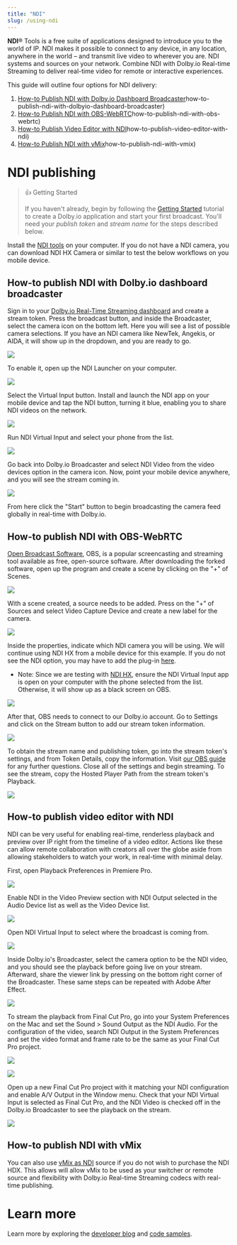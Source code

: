 ```yaml
---
title: "NDI"
slug: /using-ndi
---
```

**NDI**® Tools is a free suite of applications designed to introduce you to the world of IP. NDI makes it possible to connect to any device, in any location, anywhere in the world – and transmit live video to wherever you are. NDI systems and sources on your network. Combine NDI with Dolby.io Real-time Streaming to deliver real-time video for remote or interactive experiences.

This guide will outline four options for NDI delivery:

1. [How-to Publish NDI with Dolby.io Dashboard Broadcaster](/millicast/broadcast/using-ndi.md)how-to-publish-ndi-with-dolbyio-dashboard-broadcaster)
2. [How-to Publish NDI with OBS-WebRTC](/millicast/broadcast/using-ndi.md)how-to-publish-ndi-with-obs-webrtc)
3. [How-to Publish Video Editor with NDI](/millicast/broadcast/using-ndi.md)how-to-publish-video-editor-with-ndi)
4. [How-to Publish NDI with vMix](/millicast/broadcast/using-ndi.md)how-to-publish-ndi-with-vmix)

# NDI publishing

> 👍 Getting Started
> 
> If you haven't already, begin by following the [Getting Started](/millicast/getting-started/introduction-to-streaming-apis.md) tutorial to create a Dolby.io application and start your first broadcast. You'll need your _publish token_ and _stream name_ for the steps described below.

Install the [NDI tools](https://ndi.video/type/ndi-tools/) on your computer. If you do not have a NDI camera, you can download NDI HX Camera or similar to test the below workflows on you mobile device.

## How-to publish NDI with Dolby.io dashboard broadcaster

Sign in to your [Dolby.io Real-Time Streaming dashboard](https://dashboard.dolby.io/) and create a stream token. Press the broadcast button, and inside the Broadcaster, select the camera icon on the bottom left. Here you will see a list of possible camera selections. If you have an NDI camera like NewTek, Angekis, or AIDA, it will show up in the dropdown, and you are ready to go. 


![](/img/millicast/Capture_decran_2023-07-07_a_12.10.26_PM.png)



To enable it, open up the NDI Launcher on your computer. 


![](/img/millicast/Capture_decran_2023-07-07_a_12.02.46_PM.png)



Select the Virtual Input button. Install and launch the NDI app on your mobile device and tap the NDI button, turning it blue, enabling you to share NDI videos on the network.


![](/img/millicast/IMG_8035.PNG)



Run NDI Virtual Input and select your phone from the list. 


![](/img/millicast/Capture_decran_2023-07-07_a_12.07.13_PM.png)



Go back into Dolby.io Broadcaster and select NDI Video from the video devices option in the camera icon. Now, point your mobile device anywhere, and you will see the stream coming in.


![](/img/millicast/Capture_decran_2023-07-07_a_12.11.03_PM.png)



From here click the "Start" button to begin broadcasting the camera feed globally in real-time with Dolby.io.

## How-to publish NDI with OBS-WebRTC

[Open Broadcast Software](https://github.com/CoSMoSoftware/OBS-studio-webrtc), OBS, is a popular screencasting and streaming tool available as free, open-source software. After downloading the forked software, open up the program and create a scene by clicking on the "+" of Scenes.


![](/img/millicast/Capture_decran_2023-07-07_a_12.19.40_PM.png)



With a scene created, a source needs to be added. Press on the "+" of Sources and select Video Capture Device and create a new label for the camera. 


![](/img/millicast/Capture_decran_2023-07-07_a_12.20.58_PM.png)



Inside the properties, indicate which NDI camera you will be using. We will continue using NDI HX from a mobile device for this example. If you do not see the NDI option, you may have to add the plug-in [here](https://github.com/Palakis/obs-ndi). 

- Note: Since we are testing with [NDI HX](https://ndi.video/), ensure the NDI Virtual Input app is open on your computer with the phone selected from the list. Otherwise, it will show up as a black screen on OBS.


![](/img/millicast/Capture_decran_2023-07-07_a_12.21.16_PM.png)



After that, OBS needs to connect to our Dolby.io account. Go to Settings and click on the Stream button to add our stream token information. 


![](/img/millicast/Capture_decran_2023-07-07_a_12.36.26_PM.png)



To obtain the stream name and publishing token, go into the stream token's settings, and from Token Details, copy the information. Visit [our OBS guide](/millicast/software-encoders/using-obs.md) for any further questions. Close all of the settings and begin streaming. To see the stream, copy the Hosted Player Path from the stream token's Playback. 


![](/img/millicast/Capture_decran_2023-07-07_a_12.28.57_PM.png)



## How-to publish video editor with NDI

NDI can be very useful for enabling real-time, renderless playback and preview over IP right from the timeline of a video editor. Actions like these can allow remote collaboration with creators all over the globe aside from allowing stakeholders to watch your work, in real-time with minimal delay.

First, open Playback Preferences in Premiere Pro. 


![](/img/millicast/Capture_decran_2023-07-07_a_12.52.23_PM.png)



Enable NDI in the Video Preview section with NDI Output selected in the Audio Device list as well as the Video Device list.


![](/img/millicast/Capture_decran_2023-07-07_a_12.53.25_PM.png)



Open NDI Virtual Input to select where the broadcast is coming from.


![](/img/millicast/Capture_decran_2023-07-07_a_12.56.47_PM.png)



Inside Dolby.io's Broadcaster, select the camera option to be the NDI video, and you should see the playback before going live on your stream. Afterward, share the viewer link by pressing on the bottom right corner of the Broadcaster. These same steps can be repeated with Adobe After Effect. 


![](/img/millicast/Capture_decran_2023-07-07_a_1.03.28_PM.png)



To stream the playback from Final Cut Pro, go into your System Preferences on the Mac and set the Sound > Sound Output as the NDI Audio. For the configuration of the video, search NDI Output in the System Preferences and set the video format and frame rate to be the same as your Final Cut Pro project. 


![](/img/millicast/Capture_decran_2023-07-07_a_1.12.23_PM.png)




![](/img/millicast/Capture_decran_2023-07-07_a_1.12.41_PM.png)



Open up a new Final Cut Pro project with it matching your NDI configuration and enable A/V Output in the Window menu. Check that your NDI Virtual Input is selected as Final Cut Pro, and the NDI Video is checked off in the Dolby.io Broadcaster to see the playback on the stream. 


![](/img/millicast/Capture_decran_2023-07-07_a_1.15.00_PM.png)



## How-to publish NDI with vMix

You can also use [vMix as NDI](/millicast/software-encoders/broadcasting-with-vmix.md) source if you do not wish to purchase the NDI HDX. This allows will allow vMix to be used as your switcher or remote source and flexibility with Dolby.io Real-time Streaming codecs with real-time publishing.

# Learn more

Learn more by exploring the [developer blog](https://dolby.io/blog/tag/broadcast/) and [code samples](https://github.com/orgs/dolbyio-samples/repositories?q=broadcast).




